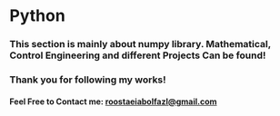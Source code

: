 # Python
### This section is mainly about numpy library. Mathematical, Control Engineering and different Projects Can be found!

### Thank you for following my works!
#### Feel Free to Contact me: roostaeiabolfazl@gmail.com
